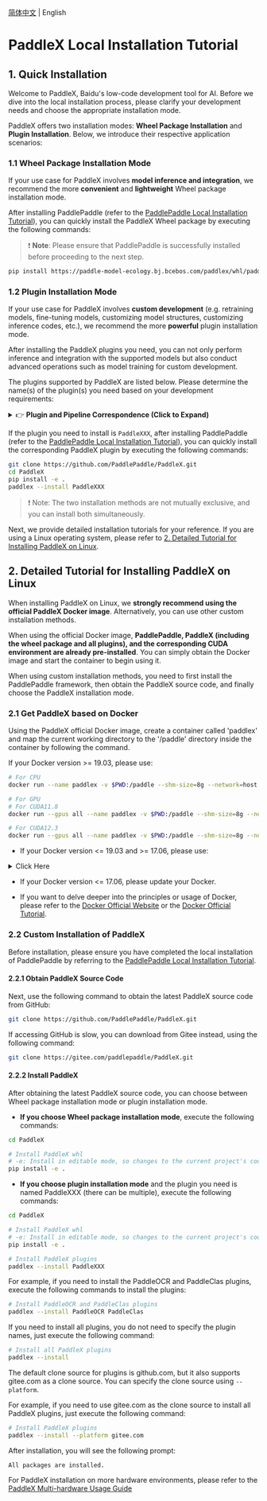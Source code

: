 [简体中文](installation.md) | English

# PaddleX Local Installation Tutorial

## 1. Quick Installation
Welcome to PaddleX, Baidu's low-code development tool for AI. Before we dive into the local installation process, please clarify your development needs and choose the appropriate installation mode.

PaddleX offers two installation modes: **Wheel Package Installation** and **Plugin Installation**. Below, we introduce their respective application scenarios:

### 1.1 Wheel Package Installation Mode
If your use case for PaddleX involves **model inference and integration**, we recommend the more **convenient** and **lightweight** Wheel package installation mode.

After installing PaddlePaddle (refer to the [PaddlePaddle Local Installation Tutorial](paddlepaddle_install_en.md)), you can quickly install the PaddleX Wheel package by executing the following commands:

> ❗ **Note**: Please ensure that PaddlePaddle is successfully installed before proceeding to the next step.

```bash
pip install https://paddle-model-ecology.bj.bcebos.com/paddlex/whl/paddlex-3.0.0b1-py3-none-any.whl
```

### 1.2 Plugin Installation Mode
If your use case for PaddleX involves **custom development** (e.g. retraining models, fine-tuning models, customizing model structures, customizing inference codes, etc.), we recommend the more **powerful** plugin installation mode.

After installing the PaddleX plugins you need, you can not only perform inference and integration with the supported models but also conduct advanced operations such as model training for custom development.

The plugins supported by PaddleX are listed below. Please determine the name(s) of the plugin(s) you need based on your development requirements:

<details>
  <summary>👉 <b>Plugin and Pipeline Correspondence (Click to Expand)</b></summary>

| Pipeline | Module | Corresponding Plugin |
|-|-|-|
| General Image Classification | Image Classification | `PaddleClas` |
| General Object Detection | Object Detection | `PaddleDetection` |
| General Semantic Segmentation | Semantic Segmentation | `PaddleSeg` |
| General Instance Segmentation | Instance Segmentation | `PaddleDetection` |
| General OCR | Text Detection<br>Text Recognition | `PaddleOCR` |
| Table Recognition | Layout Region Detection<br>Table Structure Recognition<br>Text Detection<br>Text Recognition | `PaddleOCR`<br>`PaddleDetection` |
| PP-ChatOCRv3-doc | Table Structure Recognition<br>Layout Region Detection<br>Text Detection<br>Text Recognition<br>Seal Text Detection<br>Text Image Correction<br>Document Image Orientation Classification | `PaddleOCR`<br>`PaddleDetection`<br>`PaddleClas` |
| Time Series Forecasting | Time Series Forecasting Module | `PaddleTS` |
| Time Series Anomaly Detection | Time Series Anomaly Detection Module | `PaddleTS` |
| Time Series Classification | Time Series Classification Module | `PaddleTS` |
| Image Multi-Label Classification | Image Multi-label Classification | `PaddleClas` |
| Small Object Detection | Small Object Detection | `PaddleDetection` |
| Image Anomaly Detection | Unsupervised Anomaly Detection | `PaddleSeg` |

</details>

If the plugin you need to install is `PaddleXXX`, after installing PaddlePaddle (refer to the [PaddlePaddle Local Installation Tutorial](paddlepaddle_install_en.md)), you can quickly install the corresponding PaddleX plugin by executing the following commands:

```bash
git clone https://github.com/PaddlePaddle/PaddleX.git
cd PaddleX
pip install -e .
paddlex --install PaddleXXX
```

> ❗ Note: The two installation methods are not mutually exclusive, and you can install both simultaneously.

Next, we provide detailed installation tutorials for your reference. If you are using a Linux operating system, please refer to [2. Detailed Tutorial for Installing PaddleX on Linux](#2-detailed-tutorial-for-installing-paddlex-on-linux).

## 2. Detailed Tutorial for Installing PaddleX on Linux
When installing PaddleX on Linux, we **strongly recommend using the official PaddleX Docker image**. Alternatively, you can use other custom installation methods.

When using the official Docker image, **PaddlePaddle, PaddleX (including the wheel package and all plugins), and the corresponding CUDA environment are already pre-installed**. You can simply obtain the Docker image and start the container to begin using it.

When using custom installation methods, you need to first install the PaddlePaddle framework, then obtain the PaddleX source code, and finally choose the PaddleX installation mode.
### 2.1 Get PaddleX based on Docker
Using the PaddleX official Docker image, create a container called 'paddlex' and map the current working directory to the '/paddle' directory inside the container by following the command.

If your Docker version >= 19.03, please use:

```bash
# For CPU
docker run --name paddlex -v $PWD:/paddle --shm-size=8g --network=host -it registry.baidubce.com/paddlex/paddlex:paddlex3.0.0b1-paddlepaddle3.0.0b1-cpu /bin/bash

# For GPU
# For CUDA11.8
docker run --gpus all --name paddlex -v $PWD:/paddle --shm-size=8g --network=host -it registry.baidubce.com/paddlex/paddlex:paddlex3.0.0b1-paddlepaddle3.0.0b1-gpu-cuda11.8-cudnn8.6-trt8.5 /bin/bash

# For CUDA12.3
docker run --gpus all --name paddlex -v $PWD:/paddle --shm-size=8g --network=host -it registry.baidubce.com/paddlex/paddlex:paddlex3.0.0b1-paddlepaddle3.0.0b1-gpu-cuda12.3-cudnn9.0-trt8.6 /bin/bash
```

* If your Docker version <= 19.03 and >= 17.06, please use:

<details>
   <summary> Click Here</summary>

```bash
# For CPU
docker run --name paddlex -v $PWD:/paddle --shm-size=8g --network=host -it registry.baidubce.com/paddlex/paddlex:paddlex3.0.0b1-paddlepaddle3.0.0b1-cpu /bin/bash

# For GPU
# For CUDA11.8
nvidia-docker run --name paddlex -v $PWD:/paddle --shm-size=8g --network=host -it registry.baidubce.com/paddlex/paddlex:paddlex3.0.0b1-paddlepaddle3.0.0b1-gpu-cuda11.8-cudnn8.6-trt8.5 /bin/bash

# For CUDA12.3
nvidia-docker run --name paddlex -v $PWD:/paddle --shm-size=8g --network=host -it registry.baidubce.com/paddlex/paddlex:paddlex3.0.0b1-paddlepaddle3.0.0b1-gpu-cuda12.3-cudnn9.0-trt8.6 /bin/bash
```

</details>

* If your Docker version <= 17.06, please update your Docker.

* If you want to delve deeper into the principles or usage of Docker, please refer to the [Docker Official Website](https://www.docker.com/) or the [Docker Official Tutorial](https://docs.docker.com/get-started/).

### 2.2 Custom Installation of PaddleX
Before installation, please ensure you have completed the local installation of PaddlePaddle by referring to the [PaddlePaddle Local Installation Tutorial](paddlepaddle_install_en.md).

#### 2.2.1 Obtain PaddleX Source Code
Next, use the following command to obtain the latest PaddleX source code from GitHub:

```bash
git clone https://github.com/PaddlePaddle/PaddleX.git
```
If accessing GitHub is slow, you can download from Gitee instead, using the following command:

```bash
git clone https://gitee.com/paddlepaddle/PaddleX.git
```

#### 2.2.2 Install PaddleX
After obtaining the latest PaddleX source code, you can choose between Wheel package installation mode or plugin installation mode.

* **If you choose Wheel package installation mode**, execute the following commands:

```bash
cd PaddleX

# Install PaddleX whl
# -e: Install in editable mode, so changes to the current project's code will directly affect the installed PaddleX Wheel
pip install -e .
```

* **If you choose plugin installation mode** and the plugin you need is named PaddleXXX (there can be multiple), execute the following commands:

```bash
cd PaddleX

# Install PaddleX whl
# -e: Install in editable mode, so changes to the current project's code will directly affect the installed PaddleX Wheel
pip install -e .

# Install PaddleX plugins
paddlex --install PaddleXXX
```

For example, if you need to install the PaddleOCR and PaddleClas plugins, execute the following commands to install the plugins:

```bash
# Install PaddleOCR and PaddleClas plugins
paddlex --install PaddleOCR PaddleClas
```

If you need to install all plugins, you do not need to specify the plugin names, just execute the following command:

```bash
# Install all PaddleX plugins
paddlex --install
```

The default clone source for plugins is github.com, but it also supports gitee.com as a clone source. You can specify the clone source using `--platform`.

For example, if you need to use gitee.com as the clone source to install all PaddleX plugins, just execute the following command:

```bash
# Install PaddleX plugins
paddlex --install --platform gitee.com
```

After installation, you will see the following prompt:

```
All packages are installed.
```

For PaddleX installation on more hardware environments, please refer to the [PaddleX Multi-hardware Usage Guide](../other_devices_support/multi_devices_use_guide_en.md)